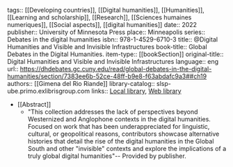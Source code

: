 tags:: [[Developing countries]], [[Digital humanities]], [[Humanities]], [[Learning and scholarship]], [[Research]], [[Sciences humaines numeriques]], [[Social aspects]], [[digital humanities]]
date:: 2022
publisher:: University of Minnesota Press
place:: Minneapolis
series:: Debates in the digital humanities
isbn:: 978-1-4529-6710-3
title:: @Digital Humanities and Visible and Invisible Infrastructures
book-title:: Global Debates in the Digital Humanities.
item-type:: [[bookSection]]
original-title:: Digital Humanities and Visible and Invisible Infrastructures
language:: eng
url:: https://dhdebates.gc.cuny.edu/read/global-debates-in-the-digital-humanities/section/7383ee6b-52ce-48ff-b9e8-f63abdafc9a3##ch19
authors:: [[Gimena del Rio Riande]]
library-catalog:: slsp-ube.primo.exlibrisgroup.com
links:: [Local library](zotero://select/groups/2386895/items/P7DFAYVN), [Web library](https://www.zotero.org/groups/2386895/items/P7DFAYVN)

- [[Abstract]]
	- "This collection addresses the lack of perspectives beyond Westernized and Anglophone contexts in the digital humanities. Focused on work that has been underappreciated for linguistic, cultural, or geopolitical reasons, contributors showcase alternative histories that detail the rise of the digital humanities in the Global South and other "invisible" contexts and explore the implications of a truly global digital humanities"-- Provided by publisher.